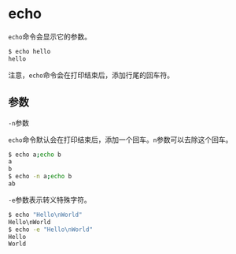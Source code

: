 # echo

`echo`命令会显示它的参数。

```bash
$ echo hello
hello
```

注意，`echo`命令会在打印结束后，添加行尾的回车符。

## 参数

`-n`参数

`echo`命令默认会在打印结束后，添加一个回车。`n`参数可以去除这个回车。

```bash
$ echo a;echo b
a
b
$ echo -n a;echo b
ab
```

`-e`参数表示转义特殊字符。

```bash
$ echo "Hello\nWorld"
Hello\nWorld
$ echo -e "Hello\nWorld"
Hello
World
```
